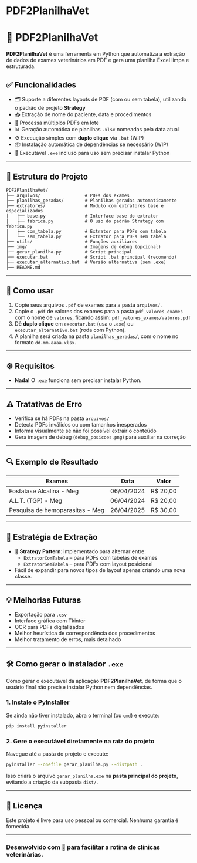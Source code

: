 # PDF2PlanilhaVet

# 🐾 PDF2PlanilhaVet

**PDF2PlanilhaVet** é uma ferramenta em Python que automatiza a extração de dados de exames veterinários em PDF e gera uma planilha Excel limpa e estruturada.

## ✅ Funcionalidades

- 🗂️ Suporte a diferentes layouts de PDF (com ou sem tabela), utilizando o padrão de projeto **Strategy**
- 📥 Extração de nome do paciente, data e procedimentos
- 🔄 Processa múltiplos PDFs em lote
- 📊 Geração automática de planilhas `.xlsx` nomeadas pela data atual
- ⚙️ Execução simples com **duplo clique** via `.bat` (WIP)
- 📦 Instalação automática de dependências se necessário (WIP)
- 📌 Executável `.exe` incluso para uso sem precisar instalar Python

---

## 📁 Estrutura do Projeto

```plaintext
PDF2PlanilhaVet/
├── arquivos/                 # PDFs dos exames
├── planilhas_geradas/        # Planilhas geradas automaticamente
├── extratores/               # Módulo com extratores base e especializados
│   ├── base.py               # Interface base do extrator
|   ├── fabrica.py            # O uso do padrão Strategy com fabrica.py
│   ├── com_tabela.py         # Extrator para PDFs com tabela
│   └── sem_tabela.py         # Extrator para PDFs sem tabela
├── utils/                    # Funções auxiliares
├── img/                      # Imagens de debug (opcional)
├── gerar_planilha.py         # Script principal
├── executar.bat              # Script .bat principal (recomendo)
├── executar_alternativo.bat  # Versão alternativa (sem .exe)
├── README.md
```

---

## 🚀 Como usar

1. Copie seus arquivos `.pdf` de exames para a pasta `arquivos/`.
2. Copie o `.pdf` de valores dos exames para a pasta `pdf_valores_exames` com o nome de `valores`, ficando assim: `pdf_valores_exames/valores.pdf`
3. Dê **duplo clique** em `executar.bat` (usa o `.exe`) ou `executar_alternativo.bat` (roda com Python).
4. A planilha será criada na pasta `planilhas_geradas/`, com o nome no formato `dd-mm-aaaa.xlsx`.

---

## ⚙️ Requisitos

- **Nada!** O `.exe` funciona sem precisar instalar Python.

---

## ⚠️ Tratativas de Erro

- Verifica se há PDFs na pasta `arquivos/`
- Detecta PDFs inválidos ou com tamanhos inesperados
- Informa visualmente se não foi possível extrair o conteúdo
- Gera imagem de debug (`debug_posicoes.png`) para auxiliar na correção

---

## 🔍 Exemplo de Resultado

| Exames                           | Data       | Valor    |
|----------------------------------|------------|----------|
| Fosfatase Alcalina - Meg         | 06/04/2024 | R$ 20,00 |
| A.L.T. (TGP) - Meg               | 06/04/2024 | R$ 20,00 |
| Pesquisa de hemoparasitas - Meg | 26/04/2025 | R$ 30,00 |

---

## 🧠 Estratégia de Extração

- 🧩 **Strategy Pattern**: implementado para alternar entre:
  - `ExtratorComTabela` – para PDFs com tabelas de exames
  - `ExtratorSemTabela` – para PDFs com layout posicional
- Fácil de expandir para novos tipos de layout apenas criando uma nova classe.

---

## 💡 Melhorias Futuras

- Exportação para `.csv`
- Interface gráfica com Tkinter
- OCR para PDFs digitalizados
- Melhor heurística de correspondência dos procedimentos
- Melhor tratamento de erros, mais detalhado

---

## 🛠️ Como gerar o instalador `.exe`

 Como gerar o executável da aplicação **PDF2PlanilhaVet**, de forma que o usuário final não precise instalar Python nem dependências.

### 1. Instale o PyInstaller

Se ainda não tiver instalado, abra o terminal (ou `cmd`) e execute:

```bash
pip install pyinstaller
```

### 2. Gere o executável diretamente na raiz do projeto

Navegue até a pasta do projeto e execute:

```bash
pyinstaller --onefile gerar_planilha.py --distpath .
```

Isso criará o arquivo `gerar_planilha.exe` na **pasta principal do projeto**, evitando a criação da subpasta `dist/`.

---
## 📜 Licença

Este projeto é livre para uso pessoal ou comercial. Nenhuma garantia é fornecida.

---
### Desenvolvido com 💚 para facilitar a rotina de clínicas veterinárias.
